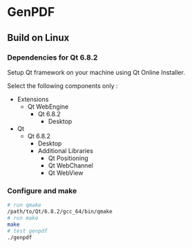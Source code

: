 # GenPDF

## Build on Linux

### Dependencies for Qt 6.8.2

Setup Qt framework on your machine using Qt Online Installer.

Select the following components only :

- Extensions
  - Qt WebEngine
    - Qt 6.8.2
      - Desktop
- Qt
  - Qt 6.8.2
    - Desktop
    - Additional Libraries
      - Qt Positioning
      - Qt WebChannel
      - Qt WebView

### Configure and make

```bash
# run qmake
/path/to/Qt/6.8.2/gcc_64/bin/qmake
# run make
make
# test genpdf
./genpdf
```
